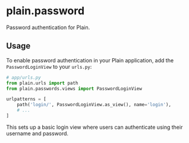 # plain.password

Password authentication for Plain.

## Usage

To enable password authentication in your Plain application, add the `PasswordLoginView` to your `urls.py`:

```python
# app/urls.py
from plain.urls import path
from plain.passwords.views import PasswordLoginView

urlpatterns = [
    path('login/', PasswordLoginView.as_view(), name='login'),
    # ...
]
```

This sets up a basic login view where users can authenticate using their username and password.
